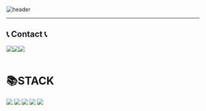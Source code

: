 ![header](https://capsule-render.vercel.app/api?type=waving&color=timeGradient&text=Welcome%20to%20Chanho's%20GitHub%20👋&animation=twinkling&fontSize=35&fontAlignY=40&fontAlign=70&height=250)
***

## 📞 Contact 📞
<div style="display:flex; flex-direction:row;">
    <a href="https://www.instagram.com/chan_holololol">
        <img src="https://img.shields.io/badge/Instagram-E4405F?style=for-the-badge&logo=Instagram&logoColor=white"> 
    </a>
    <a href="mailto:chanho680526@gmail.com">
        <img src="https://img.shields.io/badge/Gmail-EA4335?style=for-the-badge&logo=Gmail&logoColor=white"> 
    </a>
    <a href="https://chanho0908.notion.site/1977d4ccfd374eedb7cb69c904edd99d?pvs=4">
        <img src="https://img.shields.io/badge/Notion-00c9f2?style=for-the-badge&logo=Notion&logoColor=white"> 
    </a>    
</div><br>

<div align=left><h1>📚STACK</h1></div>
<div align=left> 
  <img src="https://img.shields.io/badge/java-007396?style=for-the-badge&logo=java&logoColor=white"> 
  <img src="https://img.shields.io/badge/jsp-099DFD?style=for-the-badge&logo=java&logoColor=white">
  <img src="https://img.shields.io/badge/Kotlin-7F52FF?style=for-the-badge&logo=kotlin&logoColor=white">
  <img src="https://img.shields.io/badge/mysql-4479A1?style=for-the-badge&logo=mysql&logoColor=white"> 
  <img src="https://img.shields.io/badge/firebase-FFCA28?style=for-the-badge&logo=firebase&logoColor=white">
  <br>
</div>
